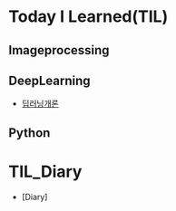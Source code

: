 # Today I Learned(TIL)

## Imageprocessing

## DeepLearning
* [딥러닝개론](https://github.com/yeonggwangchoi/TIL/blob/main/DeepLearning/Introduction.md)

## Python

# TIL_Diary
* [Diary]